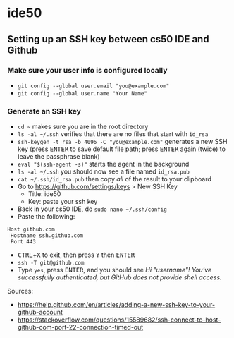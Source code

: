 # ide50

## Setting up an SSH key between cs50 IDE and Github

### Make sure your user info is configured locally
* `git config --global user.email "you@example.com"`
* `git config --global user.name "Your Name"`

### Generate an SSH key
* `cd ~` makes sure you are in the root directory
* `ls -al ~/.ssh` verifies that there are no files that start with `id_rsa`
* `ssh-keygen -t rsa -b 4096 -C "you@example.com"` generates a new SSH key (press <kbd>ENTER</kbd> to save default file path; press <kbd>ENTER</kbd> again (twice) to leave the passphrase blank)
* `eval "$(ssh-agent -s)"` starts the agent in the background
* `ls -al ~/.ssh` you should now see a file named `id_rsa.pub`
* `cat ~/.ssh/id_rsa.pub` then copy _all_ of the result to your clipboard
* Go to https://github.com/settings/keys > New SSH Key
  * Title: ide50
  * Key: paste your ssh key
* Back in your cs50 IDE, do `sudo nano ~/.ssh/config`
* Paste the following:
```
Host github.com
 Hostname ssh.github.com
 Port 443
```
* <kbd>CTRL</kbd>+<kbd>X</kbd> to exit, then press <kbd>Y</kbd> then <kbd>ENTER</kbd>
* `ssh -T git@github.com`
* Type `yes`, press <kbd>ENTER</kbd>, and you should see *Hi "username"! You've successfully authenticated, but GitHub does not provide shell access.*

Sources:
* https://help.github.com/en/articles/adding-a-new-ssh-key-to-your-github-account
* https://stackoverflow.com/questions/15589682/ssh-connect-to-host-github-com-port-22-connection-timed-out
